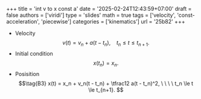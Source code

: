 +++
title = 'int v to x const a'
date = '2025-02-24T12:43:59+07:00'
draft = false
authors = ['viridi']
type = 'slides'
math = true
tags = ['velocity', 'const-acceleration', 'piecewise']
categories = ['kinematics']
url = '25b82'
+++

+ Velocity
$$\tag{B1}
v(t) = v_n + a(t - t_n), \ \ \ \ t_n \le t \le t_{n+1}.
$$
+ Initial condition
$$\tag{B2}
x(t_n) = x_n.
$$
+ Posisition
$$\tag{B3}
x(t) = x_n + v_n(t - t_n) + \tfrac12 a(t - t_n)^2, \ \ \ \ t_n \le t \le t_{n+1}.
$$
